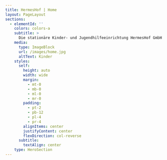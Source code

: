 ```yaml
---
title: HermesHof | Home
layout: PageLayout
sections:
  - elementId: ''
    colors: colors-a
    subtitle: >
      Die stationäre Kinder- und Jugendhilfeeinrichtung HermesHof GmbH bietet 11 Kindern/Jugendlichen und jungen Volljährigen ab 10 Jahren ein zu Hause. Wir bieten den Bewohner*innen familienähnliche Strukturen und arbeiten mit dem systemischen Handlungsansatz auf Grundlage des SGB VIII in Verbindung mit § 34 und § 41.
    media:
      type: ImageBlock
      url: /images/home.jpg
      altText: Kinder
    styles:
      self:
        height: auto
        width: wide
        margin:
          - mt-0
          - mb-0
          - ml-0
          - mr-0
        padding:
          - pt-2
          - pb-12
          - pl-4
          - pr-4
        alignItems: center
        justifyContent: center
        flexDirection: col-reverse
      subtitle:
        textAlign: center
    type: HeroSection
---
```

